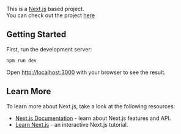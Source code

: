 This is a [Next.js](https://nextjs.org/) based project.  
You can check out the project [here](https://githubbox.com/AktasC/Dynamic-Next-Portfolio)  


## Getting Started

First, run the development server:

```bash
npm run dev
```

Open [http://localhost:3000](http://localhost:3000) with your browser to see the result.

## Learn More

To learn more about Next.js, take a look at the following resources:

- [Next.js Documentation](https://nextjs.org/docs) - learn about Next.js features and API.
- [Learn Next.js](https://nextjs.org/learn) - an interactive Next.js tutorial.

